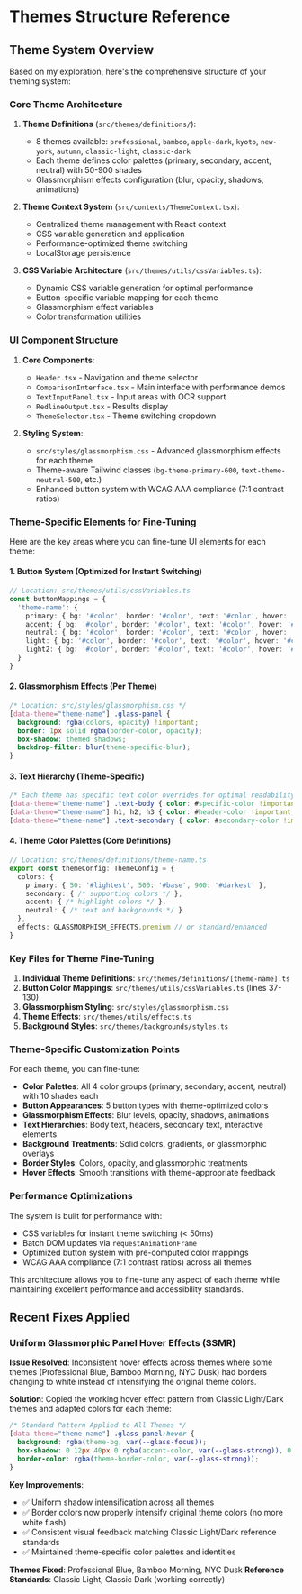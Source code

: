 # Themes Structure Reference

## Theme System Overview

Based on my exploration, here's the comprehensive structure of your theming system:

### **Core Theme Architecture**

1. **Theme Definitions** (`src/themes/definitions/`):
   - 8 themes available: `professional`, `bamboo`, `apple-dark`, `kyoto`, `new-york`, `autumn`, `classic-light`, `classic-dark`
   - Each theme defines color palettes (primary, secondary, accent, neutral) with 50-900 shades
   - Glassmorphism effects configuration (blur, opacity, shadows, animations)

2. **Theme Context System** (`src/contexts/ThemeContext.tsx`):
   - Centralized theme management with React context
   - CSS variable generation and application
   - Performance-optimized theme switching
   - LocalStorage persistence

3. **CSS Variable Architecture** (`src/themes/utils/cssVariables.ts`):
   - Dynamic CSS variable generation for optimal performance
   - Button-specific variable mapping for each theme
   - Glassmorphism effect variables
   - Color transformation utilities

### **UI Component Structure**

1. **Core Components**:
   - `Header.tsx` - Navigation and theme selector
   - `ComparisonInterface.tsx` - Main interface with performance demos
   - `TextInputPanel.tsx` - Input areas with OCR support
   - `RedlineOutput.tsx` - Results display
   - `ThemeSelector.tsx` - Theme switching dropdown

2. **Styling System**:
   - `src/styles/glassmorphism.css` - Advanced glassmorphism effects for each theme
   - Theme-aware Tailwind classes (`bg-theme-primary-600`, `text-theme-neutral-500`, etc.)
   - Enhanced button system with WCAG AAA compliance (7:1 contrast ratios)

### **Theme-Specific Elements for Fine-Tuning**

Here are the key areas where you can fine-tune UI elements for each theme:

#### **1. Button System** (Optimized for Instant Switching)
```typescript
// Location: src/themes/utils/cssVariables.ts
const buttonMappings = {
  'theme-name': {
    primary: { bg: '#color', border: '#color', text: '#color', hover: '#color' },
    accent: { bg: '#color', border: '#color', text: '#color', hover: '#color' },
    neutral: { bg: '#color', border: '#color', text: '#color', hover: '#color' },
    light: { bg: '#color', border: '#color', text: '#color', hover: '#color' },
    light2: { bg: '#color', border: '#color', text: '#color', hover: '#color' }
  }
}
```

#### **2. Glassmorphism Effects** (Per Theme)
```css
/* Location: src/styles/glassmorphism.css */
[data-theme="theme-name"] .glass-panel {
  background: rgba(colors, opacity) !important;
  border: 1px solid rgba(border-color, opacity);
  box-shadow: themed shadows;
  backdrop-filter: blur(theme-specific-blur);
}
```

#### **3. Text Hierarchy** (Theme-Specific)
```css
/* Each theme has specific text color overrides for optimal readability */
[data-theme="theme-name"] .text-body { color: #specific-color !important; }
[data-theme="theme-name"] h1, h2, h3 { color: #header-color !important; }
[data-theme="theme-name"] .text-secondary { color: #secondary-color !important; }
```

#### **4. Theme Color Palettes** (Core Definitions)
```typescript
// Location: src/themes/definitions/theme-name.ts
export const themeConfig: ThemeConfig = {
  colors: {
    primary: { 50: '#lightest', 500: '#base', 900: '#darkest' },
    secondary: { /* supporting colors */ },
    accent: { /* highlight colors */ },
    neutral: { /* text and backgrounds */ }
  },
  effects: GLASSMORPHISM_EFFECTS.premium // or standard/enhanced
}
```

### **Key Files for Theme Fine-Tuning**

1. **Individual Theme Definitions**: `src/themes/definitions/[theme-name].ts`
2. **Button Color Mappings**: `src/themes/utils/cssVariables.ts` (lines 37-130)
3. **Glassmorphism Styling**: `src/styles/glassmorphism.css`
4. **Theme Effects**: `src/themes/utils/effects.ts`
5. **Background Styles**: `src/themes/backgrounds/styles.ts`

### **Theme-Specific Customization Points**

For each theme, you can fine-tune:

- **Color Palettes**: All 4 color groups (primary, secondary, accent, neutral) with 10 shades each
- **Button Appearances**: 5 button types with theme-optimized colors
- **Glassmorphism Effects**: Blur levels, opacity, shadows, animations
- **Text Hierarchies**: Body text, headers, secondary text, interactive elements
- **Background Treatments**: Solid colors, gradients, or glassmorphic overlays
- **Border Styles**: Colors, opacity, and glassmorphic treatments
- **Hover Effects**: Smooth transitions with theme-appropriate feedback

### **Performance Optimizations**

The system is built for performance with:
- CSS variables for instant theme switching (< 50ms)
- Batch DOM updates via `requestAnimationFrame`
- Optimized button system with pre-computed color mappings
- WCAG AAA compliance (7:1 contrast ratios) across all themes

This architecture allows you to fine-tune any aspect of each theme while maintaining excellent performance and accessibility standards.

## **Recent Fixes Applied**

### **Uniform Glassmorphic Panel Hover Effects (SSMR)**

**Issue Resolved**: Inconsistent hover effects across themes where some themes (Professional Blue, Bamboo Morning, NYC Dusk) had borders changing to white instead of intensifying the original theme colors.

**Solution**: Copied the working hover effect pattern from Classic Light/Dark themes and adapted colors for each theme:

```css
/* Standard Pattern Applied to All Themes */
[data-theme="theme-name"] .glass-panel:hover {
  background: rgba(theme-bg, var(--glass-focus));
  box-shadow: 0 12px 40px 0 rgba(accent-color, var(--glass-strong)), 0 4px 16px 0 rgba(14, 165, 233, var(--glass-panel)) !important;
  border-color: rgba(theme-border-color, var(--glass-strong));
}
```

**Key Improvements**:
- ✅ Uniform shadow intensification across all themes
- ✅ Border colors now properly intensify original theme colors (no more white flash)
- ✅ Consistent visual feedback matching Classic Light/Dark reference standards
- ✅ Maintained theme-specific color palettes and identities

**Themes Fixed**: Professional Blue, Bamboo Morning, NYC Dusk
**Reference Standards**: Classic Light, Classic Dark (working correctly)
